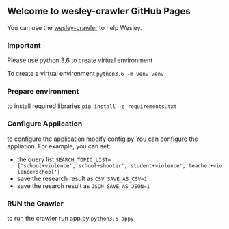 ## Welcome to wesley-crawler GitHub Pages

You can use the [wesley-crawler](https://github.com/ramazansicakyuz/wesley-crawler/edit/gh-pages/index.md) to help Wesley.

### Important
Please use python 3.6 to create virtual environment

To create a virtual environment
  `python3.6 -m venv venv`

### Prepare environment
to install required libraries
  `pip install -e requirements.txt`

### Configure Application
to configure the application modify config.py You can configure the appliation. For example, you can set:

- the query list 
    `SEARCH_TOPIC_LIST={'school+violence','school+shooter','student+violence','teacher+violence+school'}`
- save the research result as 
    `CSV SAVE_AS_CSV=1`
- save the resarch result as 
    `JSON SAVE_AS_JSON=1`
    
### RUN the Crawler
to run the crawler run app.py
  `python3.6 appy`
  

